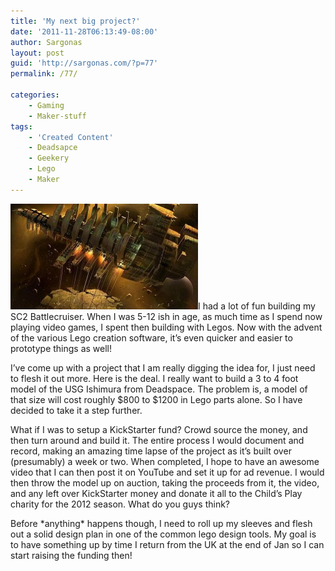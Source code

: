 ```yaml
---
title: 'My next big project?'
date: '2011-11-28T06:13:49-08:00'
author: Sargonas
layout: post
guid: 'http://sargonas.com/?p=77'
permalink: /77/

categories:
    - Gaming
    - Maker-stuff
tags:
    - 'Created Content'
    - Deadsapce
    - Geekery
    - Lego
    - Maker
---
```


[![USG-Ishimura-dead-space](/assets/article_images/imported/2011/11/USG-Ishimura-dead-space-300x169.jpg)](/assets/article_images/imported/2011/11/USG-Ishimura-dead-space.jpg)I had a lot of fun building my SC2 Battlecruiser. When I was 5-12 ish in age, as much time as I spend now playing video games, I spent then building with Legos. Now with the advent of the various Lego creation software, it’s even quicker and easier to prototype things as well!

I’ve come up with a project that I am really digging the idea for, I just need to flesh it out more. Here is the deal. I really want to build a 3 to 4 foot model of the USG Ishimura from Deadspace. The problem is, a model of that size will cost roughly $800 to $1200 in Lego parts alone. So I have decided to take it a step further.

What if I was to setup a KickStarter fund? Crowd source the money, and then turn around and build it. The entire process I would document and record, making an amazing time lapse of the project as it’s built over (presumably) a week or two. When completed, I hope to have an awesome video that I can then post it on YouTube and set it up for ad revenue. I would then throw the model up on auction, taking the proceeds from it, the video, and any left over KickStarter money and donate it all to the Child’s Play charity for the 2012 season. What do you guys think?

Before \*anything\* happens though, I need to roll up my sleeves and flesh out a solid design plan in one of the common lego design tools. My goal is to have something up by time I return from the UK at the end of Jan so I can start raising the funding then!